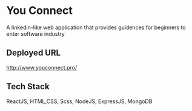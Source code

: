 # You Connect
  A linkedin-like web application that provides guidences for beginners to enter software industry
  
  ## Deployed URL
  http://www.youconnect.pro/
  
  ## Tech Stack
  ReactJS, HTML,CSS, Scss, NodeJS, ExpressJS, MongoDB
